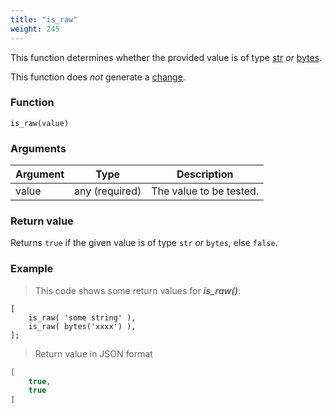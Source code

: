 ```yaml
---
title: "is_raw"
weight: 245
---
```


This function determines whether the provided value is of type [str](../../../data-types/str) *or* [bytes](../../../data-types/bytes).

This function does *not* generate a [change](../../../overview/changes).

### Function

`is_raw(value)`

### Arguments

Argument | Type | Description
-------- | ---- | -----------
value | any (required) | The value to be tested.

### Return value

Returns `true` if the given value is of type `str` *or* `bytes`, else `false`.

### Example

> This code shows some return values for ***is_raw()***:

```thingsdb,json_response
[
    is_raw( 'some string' ),
    is_raw( bytes('xxxx') ),
];
```

> Return value in JSON format

```json
[
    true,
    true
]
```
